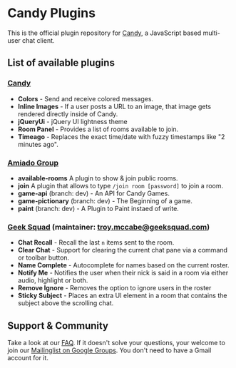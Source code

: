 # Candy Plugins

This is the official plugin repository for [Candy](http://amiadogroup.github.com/candy), a JavaScript based multi-user chat client.

## List of available plugins
### [Candy](http://candy-chat.github.com/candy)
* __Colors__ - Send and receive colored messages.
* __Inline Images__ - If a user posts a URL to an image, that image gets rendered directly inside of Candy.
* __jQueryUi__ - jQuery UI lightness theme
* __Room Panel__ - Provides a list of rooms available to join.
* __Timeago__ - Replaces the exact time/date with fuzzy timestamps like "2 minutes ago".

### [Amiado Group](http://www.amiadogroup.com)
* __available-rooms__ A plugin to show & join public rooms.
* __join__ A plugin that allows to type `/join room [password]` to join a room.
* __game-api__ (branch: dev) - An API for Candy Games.
* __game-pictionary__ (branch: dev) - The Beginning of a game.
* __paint__ (branch: dev) - A Plugin to Paint instaed of write.

### [Geek Squad](http://geeksquad.com) (maintainer: [troy.mccabe@geeksquad.com](mailto:troy.mccabe@geeksquad.com))
* __Chat Recall__ - Recall the last `n` items sent to the room.
* __Clear Chat__ - Support for clearing the current chat pane via a command or toolbar button.
* __Name Complete__ - Autocomplete for names based on the current roster.
* __Notify Me__ - Notifies the user when their nick is said in a room via either audio, highlight or both.
* __Remove Ignore__ - Removes the option to ignore users in the roster
* __Sticky Subject__ - Places an extra UI element in a room that contains the subject above the scrolling chat.

Support & Community
-------------------
Take a look at our [FAQ](https://github.com/candy-chat/candy/wiki/Frequently-Asked-Questions). If it doesn't solve your questions, your welcome to join our [Mailinglist on Google Groups](http://groups.google.com/group/candy-chat).
You don't need to have a Gmail account for it. 
